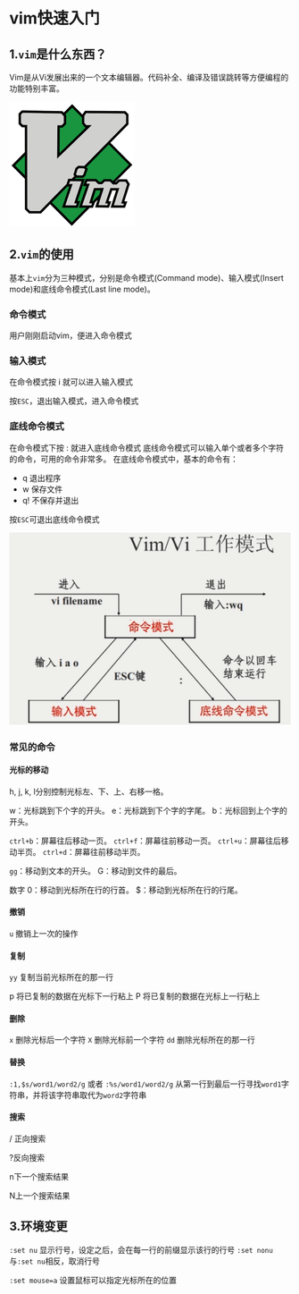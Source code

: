 # vim快速入门

## 1.`vim`是什么东西？

Vim是从Vi发展出来的一个文本编辑器。代码补全、编译及错误跳转等方便编程的功能特别丰富。

![VIM](./vim快速入门.assets/VIM.png)

## 2.`vim`的使用

基本上`vim`分为三种模式，分别是命令模式(Command mode)、输入模式(Insert mode)和底线命令模式(Last line mode)。

### 命令模式

用户刚刚启动vim，便进入命令模式

### 输入模式

在命令模式按 i 就可以进入输入模式

按`ESC`，退出输入模式，进入命令模式

### 底线命令模式

在命令模式下按 : 就进入底线命令模式
底线命令模式可以输入单个或者多个字符的命令，可用的命令非常多。
在底线命令模式中，基本的命令有：

- q 退出程序
- w 保存文件
- q! 不保存并退出

按`ESC`可退出底线命令模式

![Vim工作模式](./vim快速入门.assets/image-20210124194922450.png)

### 常见的命令

#### 光标的移动

h, j, k, l分别控制光标左、下、上、右移一格。

w：光标跳到下个字的开头。
e：光标跳到下个字的字尾。
b：光标回到上个字的开头。

`ctrl+b`：屏幕往后移动一页。
`ctrl+f`：屏幕往前移动一页。
`ctrl+u`：屏幕往后移动半页。
`ctrl+d`：屏幕往前移动半页。

`gg`：移动到文本的开头。
   G：移动到文件的最后。

数字 0：移动到光标所在行的行首。
        $：移动到光标所在行的行尾。

#### 撤销

`u` 撤销上一次的操作

#### 复制

`yy` 复制当前光标所在的那一行

p 将已复制的数据在光标下一行粘上
P 将已复制的数据在光标上一行粘上

#### 删除

`x`   删除光标后一个字符
`X`   删除光标前一个字符
`dd` 删除光标所在的那一行

#### 替换

 `:1,$s/word1/word2/g` 或者 `:%s/word1/word2/g` 从第一行到最后一行寻找`word1`字符串，并将该字符串取代为`word2`字符串

#### 搜索

/ 正向搜索

?反向搜索

n下一个搜索结果

N上一个搜索结果

## 3.环境变更

`:set nu`		显示行号，设定之后，会在每一行的前缀显示该行的行号
`:set nonu`	与`:set nu`相反，取消行号

`:set mouse=a` 设置鼠标可以指定光标所在的位置